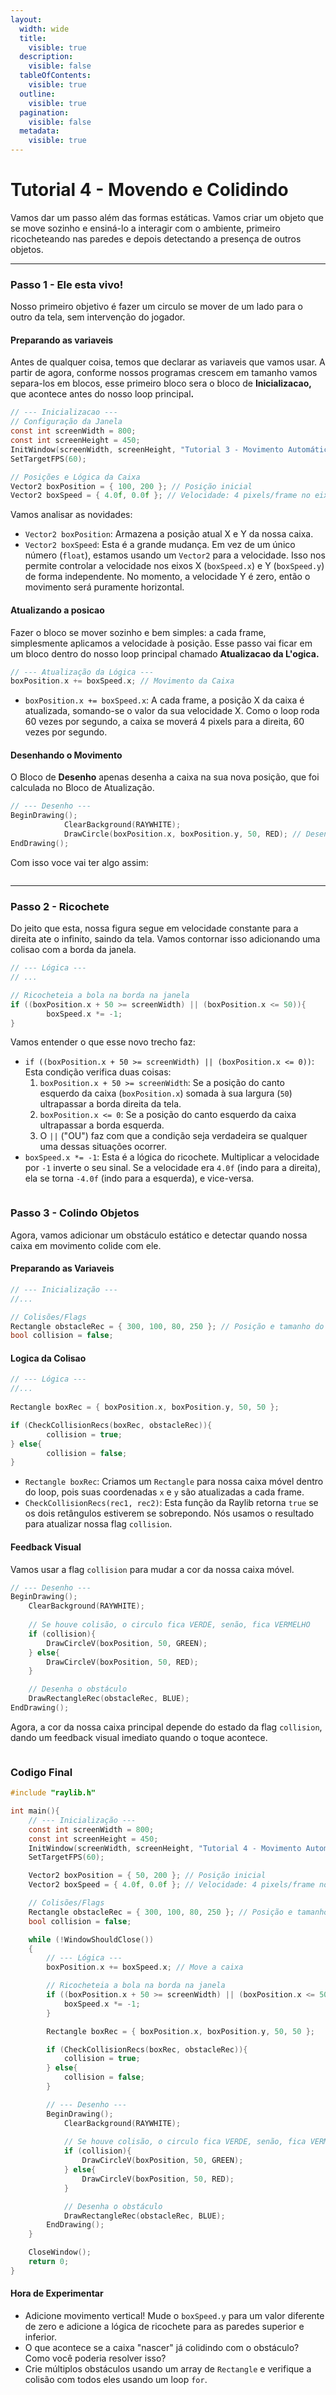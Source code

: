 ```yaml
---
layout:
  width: wide
  title:
    visible: true
  description:
    visible: false
  tableOfContents:
    visible: true
  outline:
    visible: true
  pagination:
    visible: false
  metadata:
    visible: true
---
```


# Tutorial 4 - Movendo e Colidindo

Vamos dar um passo além das formas estáticas. Vamos criar um objeto que se move sozinho e ensiná-lo a interagir com o ambiente, primeiro ricocheteando nas paredes e depois detectando a presença de outros objetos.

***

### Passo 1 - Ele esta vivo!

Nosso primeiro objetivo é fazer um circulo se mover de um lado para o outro da tela, sem intervenção do jogador.

#### Preparando as variaveis

Antes de qualquer coisa, temos que declarar as variaveis que vamos usar. A partir de agora, conforme nossos programas crescem em tamanho vamos separa-los em blocos, esse primeiro bloco sera o bloco de **Inicializacao,** que acontece antes do nosso loop principa&#x6C;**.**

```c
// --- Inicializacao ---
// Configuração da Janela
const int screenWidth = 800;
const int screenHeight = 450;
InitWindow(screenWidth, screenHeight, "Tutorial 3 - Movimento Automático e Colisões");
SetTargetFPS(60);

// Posições e Lógica da Caixa
Vector2 boxPosition = { 100, 200 }; // Posição inicial
Vector2 boxSpeed = { 4.0f, 0.0f }; // Velocidade: 4 pixels/frame no eixo X, 0 no eixo Y
```

Vamos analisar as novidades:

* `Vector2 boxPosition`: Armazena a posição atual X e Y da nossa caixa.
* `Vector2 boxSpeed`: Esta é a grande mudança. Em vez de um único número (`float`), estamos usando um `Vector2` para a velocidade. Isso nos permite controlar a velocidade nos eixos X (`boxSpeed.x`) e Y (`boxSpeed.y`) de forma independente. No momento, a velocidade Y é zero, então o movimento será puramente horizontal.

#### Atualizando a posicao

Fazer o bloco se mover sozinho e bem simples: a cada frame, simplesmente aplicamos a velocidade à posição. Esse passo vai ficar em um bloco dentro do nosso loop principal chamado **Atualizacao da L'ogica.**

```c
// --- Atualização da Lógica ---
boxPosition.x += boxSpeed.x; // Movimento da Caixa
```

* `boxPosition.x += boxSpeed.x`: A cada frame, a posição X da caixa é atualizada, somando-se o valor da sua velocidade X. Como o loop roda 60 vezes por segundo, a caixa se moverá 4 pixels para a direita, 60 vezes por segundo.

#### Desenhando o Movimento

O Bloco de **Desenho** apenas desenha a caixa na sua nova posição, que foi calculada no Bloco de Atualização.

```c
// --- Desenho ---
BeginDrawing();
            ClearBackground(RAYWHITE);
            DrawCircle(boxPosition.x, boxPosition.y, 50, RED); // Desenha a caixa
EndDrawing();
```

Com isso voce vai ter algo assim:

<figure><img src="../.gitbook/assets/tutorail4.gif" alt=""><figcaption></figcaption></figure>

***

### Passo 2 - Ricochete

Do jeito que esta, nossa figura segue em velocidade constante para a direita ate o infinito, saindo da tela. Vamos contornar isso adicionando uma colisao com a borda da janela.

```c
// --- Lógica ---
// ...

// Ricocheteia a bola na borda na janela
if ((boxPosition.x + 50 >= screenWidth) || (boxPosition.x <= 50)){
        boxSpeed.x *= -1;
}
```

Vamos entender o que esse novo trecho faz:

* `if ((boxPosition.x + 50 >= screenWidth) || (boxPosition.x <= 0))`: Esta condição verifica duas coisas:
  1. `boxPosition.x + 50 >= screenWidth`: Se a posição do canto esquerdo da caixa (`boxPosition.x`) somada à sua largura (`50`) ultrapassar a borda direita da tela.
  2. `boxPosition.x <= 0`: Se a posição do canto esquerdo da caixa ultrapassar a borda esquerda.
  3. O `||` ("OU") faz com que a condição seja verdadeira se qualquer uma dessas situações ocorrer.
* `boxSpeed.x *= -1`: Esta é a lógica do ricochete. Multiplicar a velocidade por `-1` inverte o seu sinal. Se a velocidade era `4.0f` (indo para a direita), ela se torna `-4.0f` (indo para a esquerda), e vice-versa.

<figure><img src="../.gitbook/assets/Design sem nome.gif" alt=""><figcaption></figcaption></figure>

### Passo 3 - Colindo Objetos

Agora, vamos adicionar um obstáculo estático e detectar quando nossa caixa em movimento colide com ele.

#### Preparando as Variaveis

```c
// --- Inicialização ---
//...

// Colisões/Flags
Rectangle obstacleRec = { 300, 100, 80, 250 }; // Posição e tamanho do obstáculo
bool collision = false;
```

#### Logica da Colisao

```c
// --- Lógica ---
//...
        
Rectangle boxRec = { boxPosition.x, boxPosition.y, 50, 50 };

if (CheckCollisionRecs(boxRec, obstacleRec)){
        collision = true;
} else{
        collision = false;
}
```

* `Rectangle boxRec`: Criamos um `Rectangle` para nossa caixa móvel dentro do loop, pois suas coordenadas `x` e `y` são atualizadas a cada frame.
* `CheckCollisionRecs(rec1, rec2)`: Esta função da Raylib retorna `true` se os dois retângulos estiverem se sobrepondo. Nós usamos o resultado para atualizar nossa flag `collision`.

#### Feedback Visual

Vamos usar a flag `collision` para mudar a cor da nossa caixa móvel.

```c
// --- Desenho ---
BeginDrawing();
    ClearBackground(RAYWHITE);
    
    // Se houve colisão, o circulo fica VERDE, senão, fica VERMELHO
    if (collision){
        DrawCircleV(boxPosition, 50, GREEN);
    } else{
        DrawCircleV(boxPosition, 50, RED);
    }

    // Desenha o obstáculo
    DrawRectangleRec(obstacleRec, BLUE);
EndDrawing();
```

Agora, a cor da nossa caixa principal depende do estado da flag `collision`, dando um feedback visual imediato quando o toque acontece.

<figure><img src="../.gitbook/assets/Design sem nome(1).gif" alt=""><figcaption></figcaption></figure>

### Codigo Final

```c
#include "raylib.h"

int main(){
    // --- Inicialização ---
    const int screenWidth = 800;
    const int screenHeight = 450;
    InitWindow(screenWidth, screenHeight, "Tutorial 4 - Movimento Automático e Colisões");
    SetTargetFPS(60);

    Vector2 boxPosition = { 50, 200 }; // Posição inicial
    Vector2 boxSpeed = { 4.0f, 0.0f }; // Velocidade: 4 pixels/frame no eixo X, 0 no eixo Y

    // Colisões/Flags
    Rectangle obstacleRec = { 300, 100, 80, 250 }; // Posição e tamanho do obstáculo
    bool collision = false;

    while (!WindowShouldClose())
    {
        // --- Lógica ---
        boxPosition.x += boxSpeed.x; // Move a caixa

        // Ricocheteia a bola na borda na janela
        if ((boxPosition.x + 50 >= screenWidth) || (boxPosition.x <= 50)){
            boxSpeed.x *= -1;
        }

        Rectangle boxRec = { boxPosition.x, boxPosition.y, 50, 50 };

        if (CheckCollisionRecs(boxRec, obstacleRec)){
            collision = true;
        } else{
            collision = false;
        }

        // --- Desenho ---
        BeginDrawing();
            ClearBackground(RAYWHITE);
    
            // Se houve colisão, o circulo fica VERDE, senão, fica VERMELHO
            if (collision){
                DrawCircleV(boxPosition, 50, GREEN);
            } else{
                DrawCircleV(boxPosition, 50, RED);
            }

            // Desenha o obstáculo
            DrawRectangleRec(obstacleRec, BLUE);
        EndDrawing();
    }

    CloseWindow();
    return 0;
}
```

#### Hora de Experimentar

* Adicione movimento vertical! Mude o `boxSpeed.y` para um valor diferente de zero e adicione a lógica de ricochete para as paredes superior e inferior.
* O que acontece se a caixa "nascer" já colidindo com o obstáculo? Como você poderia resolver isso?
* Crie múltiplos obstáculos usando um array de `Rectangle` e verifique a colisão com todos eles usando um loop `for`.
